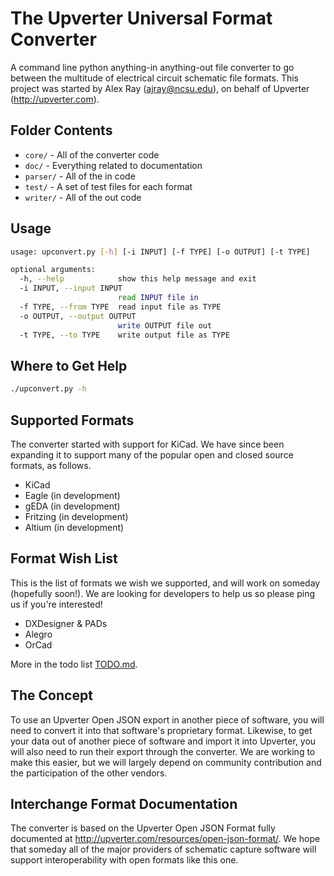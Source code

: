 The Upverter Universal Format Converter
=======================================
A command line python anything-in anything-out file converter to go between the multitude of electrical circuit schematic file formats. This project was started by Alex Ray (ajray@ncsu.edu), on behalf of Upverter (http://upverter.com).


Folder Contents
---------------

* `core/` - All of the converter code
* `doc/` - Everything related to documentation
* `parser/` - All of the in code
* `test/` - A set of test files for each format
* `writer/` - All of the out code


Usage
---------------

```bash
usage: upconvert.py [-h] [-i INPUT] [-f TYPE] [-o OUTPUT] [-t TYPE]

optional arguments:
  -h, --help            show this help message and exit
  -i INPUT, --input INPUT
                        read INPUT file in
  -f TYPE, --from TYPE  read input file as TYPE
  -o OUTPUT, --output OUTPUT
                        write OUTPUT file out
  -t TYPE, --to TYPE    write output file as TYPE
```


Where to Get Help
---------------

```bash
./upconvert.py -h
```


Supported Formats
---------------

  The converter started with support for KiCad. We have since been expanding it to support many of the popular open and closed source formats, as follows.
* KiCad
* Eagle (in development)
* gEDA (in development)
* Fritzing (in development)
* Altium (in development)


Format Wish List
---------------

  This is the list of formats we wish we supported, and will work on someday (hopefully soon!). We are looking for developers to help us so please ping us if you're interested!
* DXDesigner & PADs
* Alegro
* OrCad

More in the todo list [TODO.md](https://github.com/upverter/schematic-file-converter/blob/master/TODO.md).


The Concept
---------------

  To use an Upverter Open JSON export in another piece of software, you will need to convert it into that software's proprietary format. Likewise, to get your data out of another piece of software and import it into Upverter, you will also need to run their export through the converter. We are working to make this easier, but we will largely depend on community contribution and the participation of the other vendors.


Interchange Format Documentation
---------------

  The converter is based on the Upverter Open JSON Format fully documented at http://upverter.com/resources/open-json-format/. We hope that someday all of the major providers of schematic capture software will support interoperability with open formats like this one.
